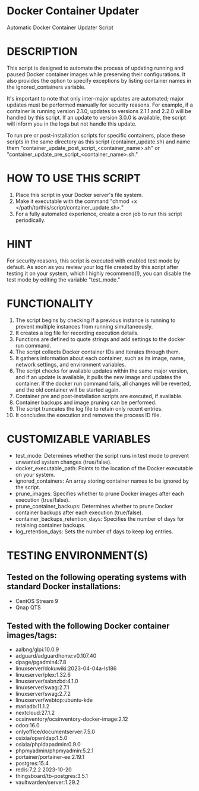 # Docker Container Updater
Automatic Docker Container Updater Script

# DESCRIPTION
This script is designed to automate the process of updating running and paused Docker container images while preserving their configurations. It also provides the option to specify exceptions by listing container names in the ignored_containers variable.

It's important to note that only inter-major updates are automated; major updates must be performed manually for security reasons. For example, if a container is running version 2.1.0, updates to versions 2.1.1 and 2.2.0 will be handled by this script. If an update to version 3.0.0 is available, the script will inform you in the logs but not handle this update.

To run pre or post-installation scripts for specific containers, place these scripts in the same directory as this script (container_update.sh) and name them "container_update_post_script_<container_name>.sh" or "container_update_pre_script_<container_name>.sh."

# HOW TO USE THIS SCRIPT
1. Place this script in your Docker server's file system.
2. Make it executable with the command "chmod +x </path/to/this/script/container_update.sh>."
3. For a fully automated experience, create a cron job to run this script periodically.

# HINT
For security reasons, this script is executed with enabled test mode by default. As soon as you review your log file created by this script after testing it on your system, which I highly recommend(!), you can disable the test mode by editing the variable "test_mode."

# FUNCTIONALITY
1. The script begins by checking if a previous instance is running to prevent multiple instances from running simultaneously.
2. It creates a log file for recording execution details.
3. Functions are defined to quote strings and add settings to the docker run command.
4. The script collects Docker container IDs and iterates through them.
5. It gathers information about each container, such as its image, name, network settings, and environment variables.
6. The script checks for available updates within the same major version, and if an update is available, it pulls the new image and updates the container. If the docker run command fails, all changes will be reverted, and the old container will be started again.
7. Container pre and post-installation scripts are executed, if available.
8. Container backups and image pruning can be performed.
9. The script truncates the log file to retain only recent entries.
10. It concludes the execution and removes the process ID file.

# CUSTOMIZABLE VARIABLES
- test_mode: Determines whether the script runs in test mode to prevent unwanted system changes (true/false).
- docker_executable_path: Points to the location of the Docker executable on your system.
- ignored_containers: An array storing container names to be ignored by the script.
- prune_images: Specifies whether to prune Docker images after each execution (true/false).
- prune_container_backups: Determines whether to prune Docker container backups after each execution (true/false).
- container_backups_retention_days: Specifies the number of days for retaining container backups.
- log_retention_days: Sets the number of days to keep log entries.

# TESTING ENVIRONMENT(S)
## Tested on the following operating systems with standard Docker installations:
- CentOS Stream 9
- Qnap QTS

## Tested with the following Docker container images/tags:
- aalbng/glpi:10.0.9
- adguard/adguardhome:v0.107.40
- dpage/pgadmin4:7.8
- linuxserver/dokuwiki:2023-04-04a-ls186
- linuxserver/plex:1.32.6
- linuxserver/sabnzbd:4.1.0
- linuxserver/swag:2.7.1
- linuxserver/swag:2.7.2
- linuxserver/webtop:ubuntu-kde
- mariadb:11.1.2
- nextcloud:27.1.2
- ocsinventory/ocsinventory-docker-image:2.12
- odoo:16.0
- onlyoffice/documentserver:7.5.0
- osixia/openldap:1.5.0
- osixia/phpldapadmin:0.9.0
- phpmyadmin/phpmyadmin:5.2.1
- portainer/portainer-ee:2.19.1
- postgres:15.4
- redis:7.2.2 2023-10-20
- thingsboard/tb-postgres:3.5.1
- vaultwarden/server:1.29.2
